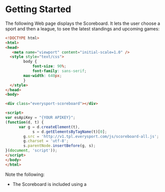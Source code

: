 # Getting Started
The following Web page displays the Scoreboard. It lets the user choose a sport and then a league, to see the latest standings and upcoming games:

```html
<!DOCTYPE html>
<html>
<head>  
   <meta name="viewport" content="initial-scale=1.0" /> 
  <style style="text/css">
    	body {
    		font-size: 90%;
    		font-family: sans-serif;
        max-width: 640px;
  		}
  </style>
</head>
<body>

<div class="everysport-scoreboard"></div>

<script>
var esApiKey = "{YOUR APIKEY}";
(function(d, t) {
  	  var g = d.createElement(t),
    	    s = d.getElementsByTagName(t)[0];
    	g.src = 'http://v1.tpl.everysport.com/js/scoreboard-all.js';
    	g.charset = 'utf-8';
    	s.parentNode.insertBefore(g, s);
}(document, 'script'));
</script>
</body>
</html>
```

Note the following: 
* The Scoreboard is included using a <script> tag.
* A <div> element with CSS class 'everysport-scoreboard' holds the Scoreboard. 
* The width and font size is set by CSS on the Scoreboard <div> element.   








